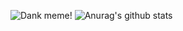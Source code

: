 ![Dank meme!](https://media.giphy.com/media/FRL5yhjjjWczm/giphy.gif)
![Anurag's github stats](https://github-readme-stats.vercel.app/api?username=lucazz&show_icons=true&theme=synthwave)
